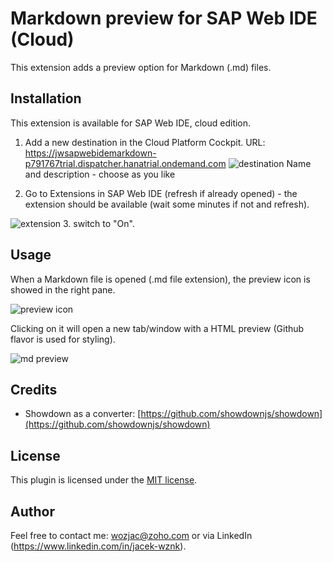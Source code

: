 # Markdown preview for SAP Web IDE (Cloud)
This extension adds a preview option for Markdown (.md) files.

## Installation
This extension is available for SAP Web IDE, cloud edition.

1. Add a new destination in the Cloud Platform Cockpit.
URL: https://jwsapwebidemarkdown-p791767trial.dispatcher.hanatrial.ondemand.com
![destination](https://www.mediafire.com/convkey/1d5d/4x2to18b0343lo46g.jpg)
Name and description - choose as you like

2. Go to Extensions in SAP Web IDE (refresh if already opened) - the extension should be available 
(wait some minutes if not and refresh). 

![extension](https://www.mediafire.com/convkey/76de/891ulbc2r0y8yjf6g.jpg)
3. switch to "On". 

## Usage
When a Markdown file is opened (.md file extension), the preview icon is showed in the right pane.

![preview icon](https://www.mediafire.com/convkey/ef92/3c9vxtc19z74b8f6g.jpg)

Clicking on it will open a new tab/window with a HTML preview (Github flavor is used for styling).

![md preview](https://www.mediafire.com/convkey/cae3/lm4qlrkctwwy23v6g.jpg)

## Credits
- Showdown as a converter: [https://github.com/showdownjs/showdown](https://github.com/showdownjs/showdown)

## License
This plugin is licensed under the [MIT license](http://opensource.org/licenses/MIT).

## Author
Feel free to contact me: wozjac@zoho.com or via LinkedIn (https://www.linkedin.com/in/jacek-wznk).
